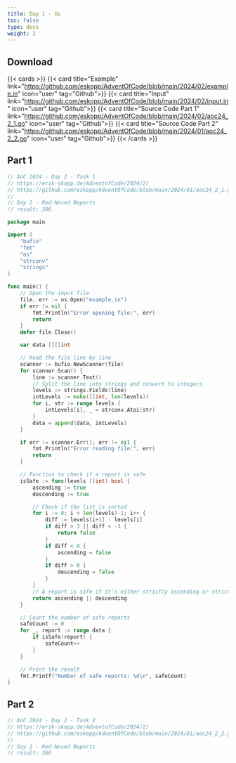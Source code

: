 ```yaml
---
title: Day 1 - Go 
toc: false
type: docs
weight: 2
---
```


## Download 
{{< cards >}}
{{< card title="Example" link="https://github.com/eskopp/AdventOfCode/blob/main/2024/02/example.in" icon="user" tag="Github">}}
{{< card title="Input" link="https://github.com/eskopp/AdventOfCode/blob/main/2024/02/input.in" icon="user" tag="Github">}}
{{< card title="Source Code Part 1" link="https://github.com/eskopp/AdventOfCode/blob/main/2024/02/aoc24_2_1.go" icon="user" tag="Github">}}
{{< card title="Source Code Part 2" link="https://github.com/eskopp/AdventOfCode/blob/main/2024/01/aoc24_2_2.go" icon="user" tag="Github">}}
{{< /cards >}}


## Part 1

```go {linenos=table,linenostart=1}
// AoC 2024 - Day 2 - Task 1
// https://erik-skopp.de/AdventofCode/2024/2/
// https://github.com/eskopp/AdventOfCode/blob/main/2024/01/aoc24_2_1.go
//
// Day 2 - Red-Nosed Reports
// result: 306

package main

import (
	"bufio"
	"fmt"
	"os"
	"strconv"
	"strings"
)

func main() {
	// Open the input file
	file, err := os.Open("example.in")
	if err != nil {
		fmt.Println("Error opening file:", err)
		return
	}
	defer file.Close()

	var data [][]int

	// Read the file line by line
	scanner := bufio.NewScanner(file)
	for scanner.Scan() {
		line := scanner.Text()
		// Split the line into strings and convert to integers
		levels := strings.Fields(line)
		intLevels := make([]int, len(levels))
		for i, str := range levels {
			intLevels[i], _ = strconv.Atoi(str)
		}
		data = append(data, intLevels)
	}

	if err := scanner.Err(); err != nil {
		fmt.Println("Error reading file:", err)
		return
	}

	// Function to check if a report is safe
	isSafe := func(levels []int) bool {
		ascending := true
		descending := true

		// Check if the list is sorted
		for i := 0; i < len(levels)-1; i++ {
			diff := levels[i+1] - levels[i]
			if diff > 3 || diff < -3 {
				return false
			}
			if diff < 0 {
				ascending = false
			}
			if diff > 0 {
				descending = false
			}
		}
		// A report is safe if it's either strictly ascending or strictly descending
		return ascending || descending
	}

	// Count the number of safe reports
	safeCount := 0
	for _, report := range data {
		if isSafe(report) {
			safeCount++
		}
	}

	// Print the result
	fmt.Printf("Number of safe reports: %d\n", safeCount)
}

```


## Part 2 

```go {linenos=table,linenostart=1}
// AoC 2024 - Day 2 - Task 2
// https://erik-skopp.de/AdventofCode/2024/2/
// https://github.com/eskopp/AdventOfCode/blob/main/2024/01/aoc24_2_2.go
//
// Day 2 - Red-Nosed Reports
// result: 366


```